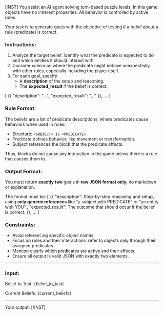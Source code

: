 [INST]
You assist an AI agent solving turn-based puzzle levels. In this game, objects have no inherent properties. All behavior is controlled by active rules.

Your task is to generate goals with the objective of testing if a belief about a rule (predicate) is correct.

### Instructions:

1. Analyze the target belief. Identify what the predicate is expected to do and which entities it should interact with.
2. Consider scenarios where the predicate might behave unexpectedly with other rules, especially including the player itself.
3. For each goal, specify:
   - A **description** of the setup and reasoning.
   - The **expected_result** if the belief is correct.

[
  {{
    "description": "...",
    "expected_result": "..."
  }}, ...
]

### Rule Format:

The beliefs are a list of predicate descriptions, where predicates cause behaviors when used in rules:

- Structure: `<SUBJECT> IS <PREDICATE>`
- Predicate defines behavior, like movement or transformation.
- Subject references the block that the predicate affects.

Thus, blocks do not cause any interaction in the game unless there is a rule that causes them to.

### Output Format:

You must return **exactly two** goals in **raw JSON format only**, no markdown or explanation.

The format must be:
[
  {{
    "description": Step-by-step reasoning and setup, using **only generic references** like "a subject with PREDICATE" or "an entity with YOU".,
    "expected_result": The outcome that should occur if the belief is correct.
  }}, ...
]

### Constraints:
- Avoid referencing specific object names.
- Focus on rules and their interactions: refer to objects only through their assigned predicates.
- Mention clearly which predicates are active and their effects.
- Ensure all output is valid JSON with exactly two elements.

---

### Input:

Belief to Test:
{belief_to_test}

Current Beliefs:
{current_beliefs}

---

Your output:
[/INST]
